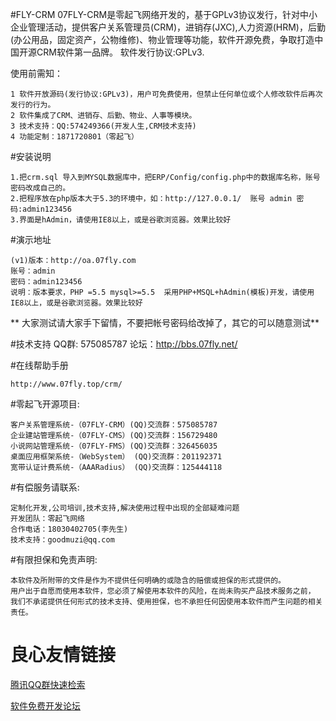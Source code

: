 #FLY-CRM
07FLY-CRM是零起飞网络开发的，基于GPLv3协议发行，针对中小企业管理活动，提供客户关系管理员(CRM)，进销存(JXC),人力资源(HRM)，后勤(办公用品，固定资产，公物维修)、物业管理等功能，软件开源免费，争取打造中国开源CRM软件第一品牌。
软件发行协议:GPLv3. 

使用前需知：

    1 软件开放源码(发行协议:GPLv3)，用户可免费使用，但禁止任何单位或个人修改软件后再次发行的行为。
    2 软件集成了CRM、进销存、后勤、物业、人事等模块。
    3 技术支持：QQ:574249366(开发人生,CRM技术支持)
	4 功能定制：1871720801（零起飞）


#安装说明

	1.把crm.sql 导入到MYSQL数据库中，把ERP/Config/config.php中的数据库名称，账号密码改成自己的。
	2.把程序放在php版本大于5.3的环境中，如：http://127.0.0.1/  账号 admin 密码:admin123456
	3.界面是hAdmin，请使用IE8以上，或是谷歌浏览器。效果比较好


#演示地址

	(v1)版本：http://oa.07fly.com
	账号：admin
	密码：admin123456
	说明：版本要求，PHP =5.5 mysql>=5.5  采用PHP+MSQL+hAdmin(模板)开发，请使用IE8以上，或是谷歌浏览器。效果比较好

 ** 大家测试请大家手下留情，不要把帐号密码给改掉了，其它的可以随意测试** 

#技术支持
	QQ群: 575085787
	论坛：http://bbs.07fly.net/

#在线帮助手册
	
	http://www.07fly.top/crm/

#零起飞开源项目:

    客户关系管理系统-（07FLY-CRM）(QQ)交流群：575085787
    企业建站管理系统-（07FLY-CMS）(QQ)交流群：156729480
    小说网站管理系统-（07FLY-FMS）(QQ)交流群：326456035
    桌面应用框架系统-（WebSystem） (QQ)交流群：201192371
    宽带认证计费系统-（AAARadius） (QQ)交流群：125444118

#有偿服务请联系:

    定制化开发,公司培训,技术支持,解决使用过程中出现的全部疑难问题
    开发团队：零起飞网络
    合作电话：18030402705(李先生)
    技术支持：goodmuzi@qq.com

#有限担保和免责声明:

	本软件及所附带的文件是作为不提供任何明确的或隐含的赔偿或担保的形式提供的。
	用户出于自愿而使用本软件，您必须了解使用本软件的风险，在尚未购买产品技术服务之前， 
	我们不承诺提供任何形式的技术支持、使用担保，也不承担任何因使用本软件而产生问题的相关责任。


 # 良心友情链接

[腾讯QQ群快速检索](http://u.720life.cn/s/8cf73f7c)

[软件免费开发论坛](http://u.720life.cn/s/bbb01dc0)